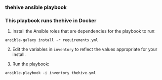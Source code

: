 ### thehive ansible playbook

### This playbook runs thehive in Docker

1. Install the Ansible roles that are dependencies for the playbook to run:

`ansible-galaxy install -r requirements.yml`


2. Edit the variables in `inventory` to reflect the values appropriate for your install.

3. Run the playbook:

`ansible-playbook -i inventory thehive.yml`

